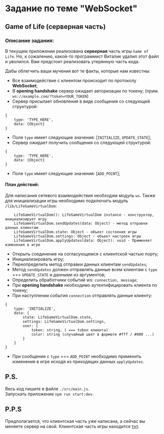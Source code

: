 # Задание по теме "WebSocket"

## Game of Life (серверная часть)

### Описание задания:
В текущем приложении реализована **серверная** часть игры `Game of Life`.
Но, к сожалению, какой-то программист Виталик удалил этот файл и уволился.
Вам предстоит реализовать утерянную часть кода.

Дабы облегчить ваши мучения вот те факты, которые нам известны:

* Все взаимодействие с клиентом происходит по протоколу **WebSocket**;
* В **opening handshake** сервер ожидает авторизации по токену;
(прим. `ws://example.com/?token=YOUR_TOKEN`)
* Сервер присылает обновления в виде сообщения со следующей структурой:
```
{
	type: 'TYPE_HERE',
	data: {Object}
}
```
* Поле `type` имеет следующие значения: [`INITIALIZE`, `UPDATE_STATE`];
* Сервер ожидает получить сообщения со следующей структурой:
```
{
	type: 'TYPE_HERE',
	data: {Object}
}
```
* Поле `type` имеет следующие значения: [`ADD_POINT`];

#### План действий:

Для написания сетевого взаимодействия необходим модуль `ws`.
Также для инициализации игры необходимо подключить модуль `/lib/LifeGameVirtualDom`:
```
	LifeGameVirtualDom(): LifeGameVirtualDom instance - конструктор, инициализирует игру
	LifeGameVirtualDom.sendUpdates(data: Object) - метод отправки данных клиентам
	LifeGameVirtualDom.state: Object - объект состояния игры
	LifeGameVirtualDom.settings: Object - объект настроек игры
	LifeGameVirtualDom.applyUpdates(data: Object): void - Применяет изменения в игре
```


* Открыть соединение на согласующемся с клиентской частью порту;
* Инициализировать игру;
* Переопределить метод отправки данных клиентам `sendUpdates`;
* Метод `sendUpdates` должен отправлять данные всем клиентам с `type` === `UPDATE_STATE` и данными из аргументов;
* Определить обработчики событий ws: `connection, message`;
* При **opening handshake** необходимо аутентифицировать клиента по токену;
* При наступлении события `connection` отправлять данные клиенту:
```
{
	type: 'INITIALIZE',
	data: {
		state: LifeGameVirtualDom.state,
		settings: LifeGameVirtualDom.settings,
		user: {
			token: string, ( === token клиента)
			color: string (случайный цвет в формате #fff / #000 ...)
		}
	}
}
```
* При сообщении с `type` === `ADD_POINT` необходимо применить изменения в игре исходя из приходящих данных `applyUpdates`.

## P.S.
Весь код пишите в файле `./src/main.js`.<br/>
Запускать приложение `npm run start:dev`.

## P.P.S
Предполагается, что клиентская часть уже написана, а сейчас вы меняете сервер на свой.
Клиентская часть игры находится [тут](https://github.com/NikitaRudenko/yandex-money-nodeschool-game-life-client).
